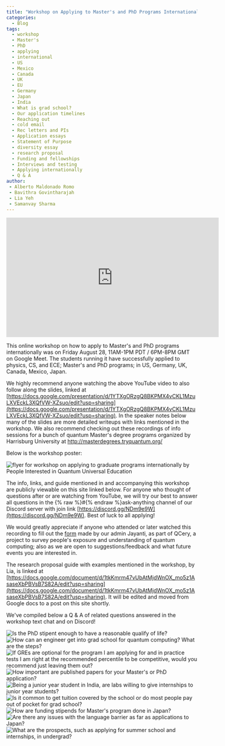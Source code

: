 ```yaml
---
title: "Workshop on Applying to Master's and PhD Programs Internationally"
categories:
  - Blog
tags:
  - workshop
  - Master's
  - PhD
  - applying
  - international
  - US
  - Mexico
  - Canada
  - UK
  - EU
  - Germany
  - Japan
  - India
  - What is grad school?
  - Our application timelines
  - Reaching out
  - cold email
  - Rec letters and PIs
  - Application essays
  - Statement of Purpose
  - diversity essay
  - research proposal
  - Funding and fellowships
  - Interviews and testing
  - Applying internationally
  - Q & A 
author:
 - Alberto Maldonado Romo
 - Bavithra Govintharajah
 - Lia Yeh
 - Samanvay Sharma
---
```


<iframe width="560" height="315" src="https://www.youtube.com/embed/IsWmM-fjbao" frameborder="0" allow="accelerometer; autoplay; encrypted-media; gyroscope; picture-in-picture" allowfullscreen></iframe>

This online workshop on how to apply to Master's and PhD programs internationally was on Friday August 28, 11AM-1PM PDT / 6PM-8PM GMT on Google Meet.  The students running it have successfully applied to physics, CS, and ECE; Master's and PhD programs; in US, Germany, UK, Canada, Mexico, Japan.

We highly recommend anyone watching the above YouTube video to also follow along the slides, linked at [https://docs.google.com/presentation/d/1YTXgORzgQ8BKPMX4vCKL1MzuLXVEckL3XQfVW-XZsuo/edit?usp=sharing](https://docs.google.com/presentation/d/1YTXgORzgQ8BKPMX4vCKL1MzuLXVEckL3XQfVW-XZsuo/edit?usp=sharing).  In the speaker notes below many of the slides are more detailed writeups with links mentioned in the workshop.
We also recommend checking out these recordings of info sessions for a bunch of quantum Master's degree programs organized by Harrisburg University at http://masterdegrees.tryquantum.org/

Below is the workshop poster:

<img src="/assets/images/grad_app_workshop/grad_app_workshop_flyer.png" alt="flyer for workshop on applying to graduate programs internationally by People Interested in Quantum Universal Education">

The info, links, and guide mentioned in and accompanying this workshop are publicly viewable on this site linked below.  For anyone who thought of questions after or are watching from YouTube, we will try our best to answer all questions in the {% raw %}#{% endraw %}ask-anything channel of our Discord server with join link [https://discord.gg/NDm9e9W](https://discord.gg/NDm9e9W).  Best of luck to all applying!

We would greatly appreciate if anyone who attended or later watched this recording to fill out the [form](https://docs.google.com/forms/d/e/1FAIpQLSdDFfOKnYxj7eGETu0RQIzP1GjJ__NahVQG8IgCmSTFchCXFQ/viewform?usp=sf_link) made by our admin Jayanti, as part of QCery, a project to survey people's exposure and understanding of quantum computing; also as we are open to suggestions/feedback and what future events you are interested in.

The research proposal guide with examples mentioned in the workshop, by Lia, is linked at [https://docs.google.com/document/d/1tkKmrm47vUbAtMjdWnOX_mo5z1AsaseXbPBVsB7S82A/edit?usp=sharing](https://docs.google.com/document/d/1tkKmrm47vUbAtMjdWnOX_mo5z1AsaseXbPBVsB7S82A/edit?usp=sharing).  It will be edited and moved from Google docs to a post on this site shortly.

We've compiled below a Q & A of related questions answered in the workshop text chat and on Discord!

<img src="/assets/images/grad_app_workshop/1.png" alt="Is the PhD stipent enough to have a reasonable qualify of life?">

<img src="/assets/images/grad_app_workshop/2.png" alt="How can an engineer get into grad school for quantum computing?  What are the steps?">

<img src="/assets/images/grad_app_workshop/3.png" alt="If GREs are optional for the program I am applying for and in practice tests I am right at the recommended percentile to be competitive, would you recommend just leaving them out?">

<img src="/assets/images/grad_app_workshop/4.png" alt="How important are published papers for your Master's or PhD application?">

<img src="/assets/images/grad_app_workshop/5.png" alt="Being a junior year student in India, are labs willing to give internships to junior year students?">

<img src="/assets/images/grad_app_workshop/6.png" alt="Is it common to get tuition covered by the school or do most people pay out of pocket for grad school?">

<img src="/assets/images/grad_app_workshop/7.png" alt="How are funding stipends for Master's program done in Japan?">

<img src="/assets/images/grad_app_workshop/8.png" alt="Are there any issues with the language barrier as far as applications to Japan?">

<img src="/assets/images/grad_app_workshop/9.png" alt="What are the prospects, such as applying for summer school and internships, in undergrad?">

